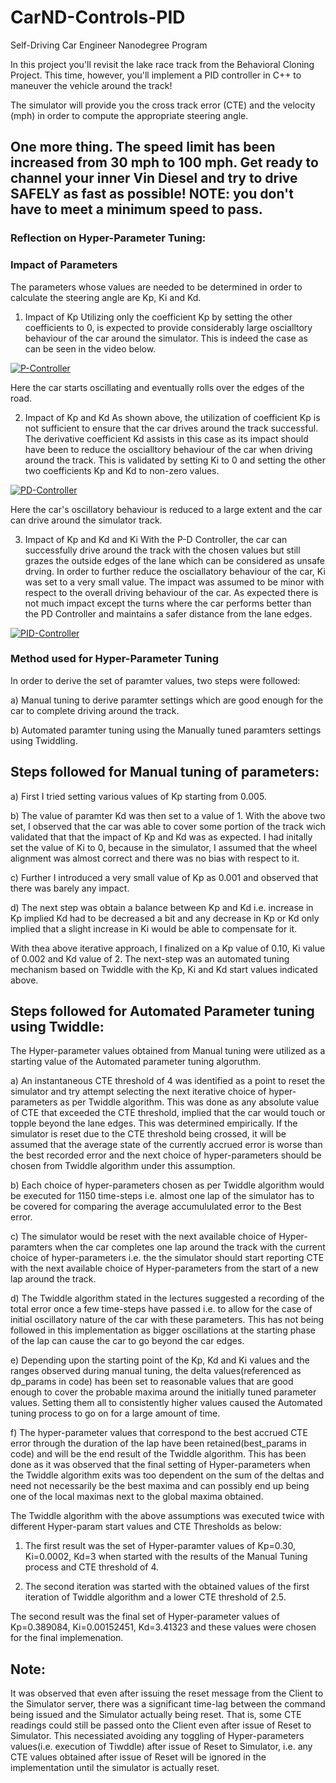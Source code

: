 # CarND-Controls-PID
Self-Driving Car Engineer Nanodegree Program

In this project you'll revisit the lake race track from the Behavioral Cloning Project. This time, however, you'll implement a PID controller in C++ to maneuver the vehicle around the track!

The simulator will provide you the cross track error (CTE) and the velocity (mph) in order to compute the appropriate steering angle.

One more thing. The speed limit has been increased from 30 mph to 100 mph. Get ready to channel your inner Vin Diesel and try to drive SAFELY as fast as possible! NOTE: you don't have to meet a minimum speed to pass.
---

### Reflection on Hyper-Parameter Tuning:

### Impact of Parameters
The parameters whose values are needed to be determined in order to calculate the steering angle are Kp, Ki and Kd.

1) Impact of Kp
Utilizing only the coefficient Kp by setting the other coefficients to 0, is expected to provide considerably large oscialltory behaviour of the car around the simulator. This is indeed the case as can be seen in the video below.

[![P-Controller](http://img.youtube.com/vi/5Oc0wyf6QdQ/0.jpg)](http://www.youtube.com/watch?v=5Oc0wyf6QdQ "P-Controller")

Here the car starts oscillating and eventually rolls over the edges of the road.

2) Impact of Kp and Kd
As shown above, the utilization of coefficient Kp is not sufficient to ensure that the car drives around the track successful. The derivative coefficient Kd assists in this case as its impact should have been to reduce the oscialltory behaviour of the car when driving around the track. This is validated by setting Ki to 0 and setting the other two coefficients Kp and Kd to non-zero values.

[![PD-Controller](http://img.youtube.com/vi/t1bP40pRMC4/0.jpg)](http://www.youtube.com/watch?v=t1bP40pRMC4 "PD-Controller")

Here the car's oscillatory behaviour is reduced to a large extent and the car can drive around the simulator track.

3) Impact of Kp and Kd and Ki
With the P-D Controller, the car can successfully drive around the track with the chosen values but still grazes the outside edges of the lane which can be considered as unsafe drving.
In order to further reduce the osciallatory behaviour of the car, Ki was set to a very small value. The impact was assumed to be minor with respect to the overall driving behaviour of the car. As expected there is not much impact except the turns where the car performs better than the PD Controller and maintains a safer distance from the lane edges.

[![PID-Controller](http://img.youtube.com/vi/JKg5bSQkxGo/0.jpg)](http://www.youtube.com/watch?v=JKg5bSQkxGo "PID-Controller")


### Method used for Hyper-Parameter Tuning

In order to derive the set of paramter values, two steps were followed:

a) Manual tuning to derive paramter settings which are good enough for the car to complete driving around the track.

b) Automated paramter tuning using the Manually tuned paramters settings using Twiddling.

Steps followed for Manual tuning of parameters:
-----------------------------------------------
a) First I tried setting various values of Kp starting from 0.005.

b) The value of paramter Kd was then set to a value of 1.
With the above two set, I observed that the car was able to cover some portion of the track wich validated that that the impact of Kp and Kd was as expected. I had initally set the value of Ki to 0, because in the simulator, I assumed that the wheel alignment was almost correct and there was no bias with respect to it.

c) Further I introduced a very small value of Kp as 0.001 and observed that there was barely any impact.

d) The next step was obtain a balance between Kp and Kd i.e. increase in Kp implied Kd had to be decreased a bit and any decrease in Kp or Kd only implied that a slight increase in Ki would be able to compensate for it.

With thea above iterative approach, I finalized on a Kp value of 0.10, Ki value of 0.002 and Kd value of 2.
The next-step was an automated tuning mechanism based on Twiddle with the Kp, Ki and Kd start values indicated above.

Steps followed for Automated Parameter tuning using Twiddle:
--------------------------------------------------------------
The Hyper-parameter values obtained from Manual tuning were utilized as a starting value of the Automated parameter tuning algoruthm.

a) An instantaneous CTE threshold of 4 was identified as a point to reset the simulator and try attempt selecting the next iterative choice of hyper-parameters as per Twiddle algorithm. This was done as any absolute value of CTE that exceeded the CTE threshold, implied that the car would touch or topple beyond the lane edges. This was determined empirically. If the simulator is reset due to the CTE threshold being crossed, it will be assumed that the average state of the currently accrued error is worse than the best recorded error and the next choice of hyper-parameters should be chosen from Twiddle algorithm under this assumption.

b) Each choice of hyper-parameters chosen as per Twiddle algorithm would be executed for 1150 time-steps i.e. almost one lap of the simulator has to be covered for comparing the average accumululated error to the Best error.

c) The simulator would be reset with the next available choice of Hyper-paramters when the car completes one lap around the track with the current choice of hyper-parameters i.e. the the simulator should start reporting CTE with the next available choice of Hyper-parameters from the start of a new lap around the track.

d) The Twiddle algorithm stated in the lectures suggested a recording of the total error once a few time-steps have passed i.e. to allow for the case of initial oscillatory nature of the car with these parameters. This has not being followed in this implementation as bigger oscillations at the starting phase of the lap can cause the car to go beyond the car edges.

e) Depending upon the starting point of the Kp, Kd and Ki values and the ranges observed during manual tuning, the delta values(referenced as dp_params in code) has been set to reasonable values that are good enough to cover the probable maxima around the initially tuned parameter values. Setting them all to consistently higher values caused the Automated tuning process to go on for a large amount of time.

f) The hyper-parameter values that correspond to the best accrued CTE error through the duration of the lap have been retained(best_params in code) and will be the end result of the Twiddle algorithm. This has been done as it was observed that the final setting of Hyper-parameters when the Twiddle algorithm exits was too dependent on the sum of the deltas and need not necessarily be the best maxima and can possibly end up being one of the local maximas next to the global maxima obtained.

The Twiddle algorithm with the above assumptions was executed twice with different Hyper-param start values and CTE Thresholds as below:

1) The first result was the set of Hyper-paramter values of Kp=0.30, Ki=0.0002, Kd=3 when started with the results of the Manual Tuning process and CTE threshold of 4.

2) The second iteration was started with the obtained values of the first iteration of Twiddle algorithm and a lower CTE threshold of 2.5.

The second result was the final set of Hyper-parameter values of Kp=0.389084, Ki=0.00152451, Kd=3.41323 and these values were chosen for the final implemenation.

Note:
------
It was observed that even after issuing the reset message from the Client to the Simulator server, there was a significant time-lag between the command being issued and the Simulator actually being reset. That is, some CTE readings could still be passed onto the Client even after issue of Reset to Simulator. This necessiated avoiding any toggling of Hyper-parameters values(i.e. execution of Tiwddle) after issue of Reset to Simulator, i.e. any CTE values obtained after issue of Reset will be ignored in the implementation until the simulator is actually reset.

